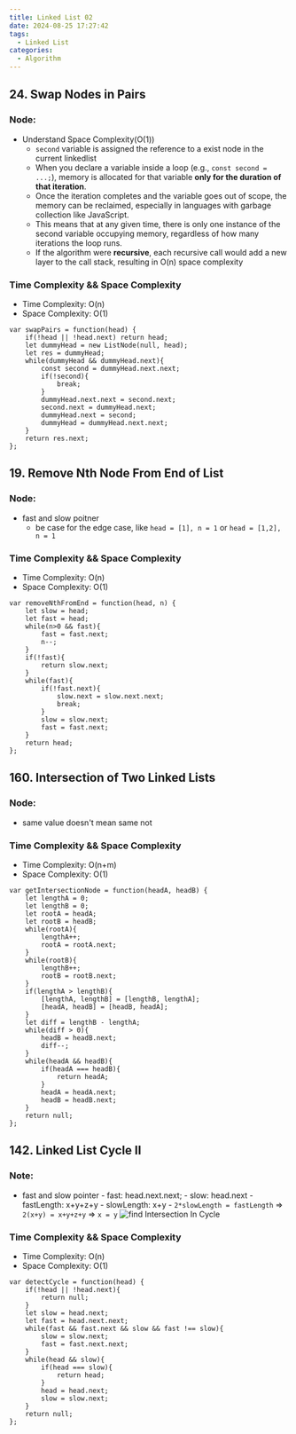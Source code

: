 ```yaml
---
title: Linked List 02
date: 2024-08-25 17:27:42
tags:
  - Linked List
categories:
  - Algorithm
---
```


## 24. Swap Nodes in Pairs

### Node:

- Understand Space Complexity(O(1))
  - `second` variable is assigned the reference to a exist node in the current linkedlist
  - When you declare a variable inside a loop (e.g., `const second = ...;`), memory is allocated for that variable **only for the duration of that iteration**.
  - Once the iteration completes and the variable goes out of scope, the memory can be reclaimed, especially in languages with garbage collection like JavaScript.
  - This means that at any given time, there is only one instance of the second variable occupying memory, regardless of how many iterations the loop runs.
  - If the algorithm were **recursive**, each recursive call would add a new layer to the call stack, resulting in O(n) space complexity

### Time Complexity && Space Complexity

- Time Complexity: O(n)
- Space Complexity: O(1)

```
var swapPairs = function(head) {
    if(!head || !head.next) return head;
    let dummyHead = new ListNode(null, head);
    let res = dummyHead;
    while(dummyHead && dummyHead.next){
        const second = dummyHead.next.next;
        if(!second){
            break;
        }
        dummyHead.next.next = second.next;
        second.next = dummyHead.next;
        dummyHead.next = second;
        dummyHead = dummyHead.next.next;
    }
    return res.next;
};
```

## 19. Remove Nth Node From End of List

### Node:

- fast and slow poitner
  - be case for the edge case, like `head = [1], n = 1` or `head = [1,2], n = 1`

### Time Complexity && Space Complexity

- Time Complexity: O(n)
- Space Complexity: O(1)

```
var removeNthFromEnd = function(head, n) {
    let slow = head;
    let fast = head;
    while(n>0 && fast){
        fast = fast.next;
        n--;
    }
    if(!fast){
        return slow.next;
    }
    while(fast){
        if(!fast.next){
            slow.next = slow.next.next;
            break;
        }
        slow = slow.next;
        fast = fast.next;
    }
    return head;
};
```

## 160. Intersection of Two Linked Lists

### Node:

- same value doesn't mean same not

### Time Complexity && Space Complexity

- Time Complexity: O(n+m)
- Space Complexity: O(1)

```
var getIntersectionNode = function(headA, headB) {
    let lengthA = 0;
    let lengthB = 0;
    let rootA = headA;
    let rootB = headB;
    while(rootA){
        lengthA++;
        rootA = rootA.next;
    }
    while(rootB){
        lengthB++;
        rootB = rootB.next;
    }
    if(lengthA > lengthB){
        [lengthA, lengthB] = [lengthB, lengthA];
        [headA, headB] = [headB, headA];
    }
    let diff = lengthB - lengthA;
    while(diff > 0){
        headB = headB.next;
        diff--;
    }
    while(headA && headB){
        if(headA === headB){
            return headA;
        }
        headA = headA.next;
        headB = headB.next;
    }
    return null;
};
```

## 142. Linked List Cycle II

### Note:

- fast and slow pointer - fast: head.next.next; - slow: head.next - fastLength: x+y+z+y - slowLength: x+y - `2*slowLength = fastLength` => `2(x+y) = x+y+z+y` => `x = y`
  ![find Intersection In Cycle](/images/findIntersectionInCycle.png)

### Time Complexity && Space Complexity

- Time Complexity: O(n)
- Space Complexity: O(1)

```
var detectCycle = function(head) {
    if(!head || !head.next){
        return null;
    }
    let slow = head.next;
    let fast = head.next.next;
    while(fast && fast.next && slow && fast !== slow){
        slow = slow.next;
        fast = fast.next.next;
    }
    while(head && slow){
        if(head === slow){
            return head;
        }
        head = head.next;
        slow = slow.next;
    }
    return null;
};
```
